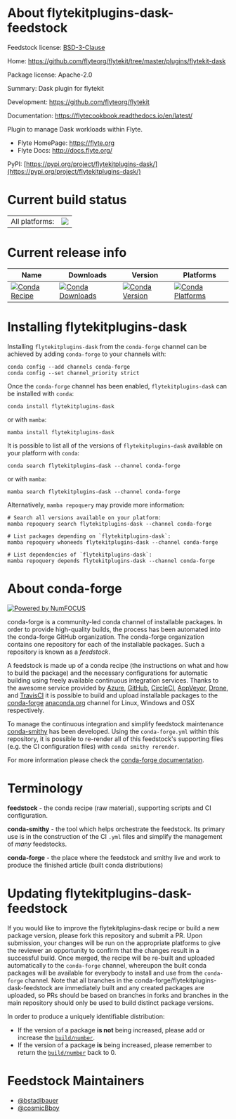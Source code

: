 About flytekitplugins-dask-feedstock
====================================

Feedstock license: [BSD-3-Clause](https://github.com/conda-forge/flytekitplugins-dask-feedstock/blob/main/LICENSE.txt)

Home: https://github.com/flyteorg/flytekit/tree/master/plugins/flytekit-dask

Package license: Apache-2.0

Summary: Dask plugin for flytekit

Development: https://github.com/flyteorg/flytekit

Documentation: https://flytecookbook.readthedocs.io/en/latest/

Plugin to manage Dask workloads within Flyte.

- Flyte HomePage: https://flyte.org
- Flyte Docs: http://docs.flyte.org/

PyPI: [https://pypi.org/project/flytekitplugins-dask/](https://pypi.org/project/flytekitplugins-dask/)


Current build status
====================


<table><tr><td>All platforms:</td>
    <td>
      <a href="https://dev.azure.com/conda-forge/feedstock-builds/_build/latest?definitionId=18577&branchName=main">
        <img src="https://dev.azure.com/conda-forge/feedstock-builds/_apis/build/status/flytekitplugins-dask-feedstock?branchName=main">
      </a>
    </td>
  </tr>
</table>

Current release info
====================

| Name | Downloads | Version | Platforms |
| --- | --- | --- | --- |
| [![Conda Recipe](https://img.shields.io/badge/recipe-flytekitplugins--dask-green.svg)](https://anaconda.org/conda-forge/flytekitplugins-dask) | [![Conda Downloads](https://img.shields.io/conda/dn/conda-forge/flytekitplugins-dask.svg)](https://anaconda.org/conda-forge/flytekitplugins-dask) | [![Conda Version](https://img.shields.io/conda/vn/conda-forge/flytekitplugins-dask.svg)](https://anaconda.org/conda-forge/flytekitplugins-dask) | [![Conda Platforms](https://img.shields.io/conda/pn/conda-forge/flytekitplugins-dask.svg)](https://anaconda.org/conda-forge/flytekitplugins-dask) |

Installing flytekitplugins-dask
===============================

Installing `flytekitplugins-dask` from the `conda-forge` channel can be achieved by adding `conda-forge` to your channels with:

```
conda config --add channels conda-forge
conda config --set channel_priority strict
```

Once the `conda-forge` channel has been enabled, `flytekitplugins-dask` can be installed with `conda`:

```
conda install flytekitplugins-dask
```

or with `mamba`:

```
mamba install flytekitplugins-dask
```

It is possible to list all of the versions of `flytekitplugins-dask` available on your platform with `conda`:

```
conda search flytekitplugins-dask --channel conda-forge
```

or with `mamba`:

```
mamba search flytekitplugins-dask --channel conda-forge
```

Alternatively, `mamba repoquery` may provide more information:

```
# Search all versions available on your platform:
mamba repoquery search flytekitplugins-dask --channel conda-forge

# List packages depending on `flytekitplugins-dask`:
mamba repoquery whoneeds flytekitplugins-dask --channel conda-forge

# List dependencies of `flytekitplugins-dask`:
mamba repoquery depends flytekitplugins-dask --channel conda-forge
```


About conda-forge
=================

[![Powered by
NumFOCUS](https://img.shields.io/badge/powered%20by-NumFOCUS-orange.svg?style=flat&colorA=E1523D&colorB=007D8A)](https://numfocus.org)

conda-forge is a community-led conda channel of installable packages.
In order to provide high-quality builds, the process has been automated into the
conda-forge GitHub organization. The conda-forge organization contains one repository
for each of the installable packages. Such a repository is known as a *feedstock*.

A feedstock is made up of a conda recipe (the instructions on what and how to build
the package) and the necessary configurations for automatic building using freely
available continuous integration services. Thanks to the awesome service provided by
[Azure](https://azure.microsoft.com/en-us/services/devops/), [GitHub](https://github.com/),
[CircleCI](https://circleci.com/), [AppVeyor](https://www.appveyor.com/),
[Drone](https://cloud.drone.io/welcome), and [TravisCI](https://travis-ci.com/)
it is possible to build and upload installable packages to the
[conda-forge](https://anaconda.org/conda-forge) [anaconda.org](https://anaconda.org/)
channel for Linux, Windows and OSX respectively.

To manage the continuous integration and simplify feedstock maintenance
[conda-smithy](https://github.com/conda-forge/conda-smithy) has been developed.
Using the ``conda-forge.yml`` within this repository, it is possible to re-render all of
this feedstock's supporting files (e.g. the CI configuration files) with ``conda smithy rerender``.

For more information please check the [conda-forge documentation](https://conda-forge.org/docs/).

Terminology
===========

**feedstock** - the conda recipe (raw material), supporting scripts and CI configuration.

**conda-smithy** - the tool which helps orchestrate the feedstock.
                   Its primary use is in the construction of the CI ``.yml`` files
                   and simplify the management of *many* feedstocks.

**conda-forge** - the place where the feedstock and smithy live and work to
                  produce the finished article (built conda distributions)


Updating flytekitplugins-dask-feedstock
=======================================

If you would like to improve the flytekitplugins-dask recipe or build a new
package version, please fork this repository and submit a PR. Upon submission,
your changes will be run on the appropriate platforms to give the reviewer an
opportunity to confirm that the changes result in a successful build. Once
merged, the recipe will be re-built and uploaded automatically to the
`conda-forge` channel, whereupon the built conda packages will be available for
everybody to install and use from the `conda-forge` channel.
Note that all branches in the conda-forge/flytekitplugins-dask-feedstock are
immediately built and any created packages are uploaded, so PRs should be based
on branches in forks and branches in the main repository should only be used to
build distinct package versions.

In order to produce a uniquely identifiable distribution:
 * If the version of a package **is not** being increased, please add or increase
   the [``build/number``](https://docs.conda.io/projects/conda-build/en/latest/resources/define-metadata.html#build-number-and-string).
 * If the version of a package **is** being increased, please remember to return
   the [``build/number``](https://docs.conda.io/projects/conda-build/en/latest/resources/define-metadata.html#build-number-and-string)
   back to 0.

Feedstock Maintainers
=====================

* [@bstadlbauer](https://github.com/bstadlbauer/)
* [@cosmicBboy](https://github.com/cosmicBboy/)

